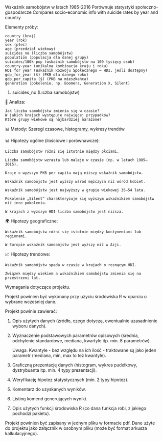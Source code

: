 Wskaźnik samobójstw w latach 1985-2016
Porównuje statystyki społeczno-gospodarcze
Compares socio-economic info with suicide rates by year
and country

Elementy próby:

    country (kraj)
    year (rok)
    sex (płeć)
    age (przedział wiekowy)
    suicides_no (liczba samobójstw)
    population (populacja dla danej grupy)
    suicides/100k pop (wskaźnik samobójstw na 100 tysięcy osób)
    country-year (unikalna kombinacja kraju i roku)
    HDI for year (Wskaźnik Rozwoju Społecznego – HDI, jeśli dostępny)
    gdp_for_year ($) (PKB dla danego roku)
    gdp_per_capita ($) (PKB na mieszkańca)
    generation (pokolenie, np. Boomers, Generation X, Silent)


1. suicides_no (Liczba samobójstw)

📌 Analiza:

    Jak liczba samobójstw zmienia się w czasie?
    W jakich krajach występuje najwięcej przypadków?
    Które grupy wiekowe są najbardziej narażone?

📊 Metody: Szeregi czasowe, histogramy, wykresy trendów



📊 Hipotezy ogólne (ilościowe i porównawcze):

    Liczba samobójstw różni się istotnie między płciami.

    Liczba samobójstw wzrasta lub maleje w czasie (np. w latach 1985–2015).

    Kraje o wyższym PKB per capita mają niższy wskaźnik samobójstw.

    Wskaźnik samobójstw jest wyższy wśród mężczyzn niż wśród kobiet.

    Wskaźnik samobójstw jest najwyższy w grupie wiekowej 35–54 lata.

    Pokolenie „Silent” charakteryzuje się wyższym wskaźnikiem samobójstw niż inne pokolenia.

    W krajach z wyższym HDI liczba samobójstw jest niższa.

🌍 Hipotezy geograficzne:

    Wskaźnik samobójstw różni się istotnie między kontynentami lub regionami.

    W Europie wskaźnik samobójstw jest wyższy niż w Azji.

📈 Hipotezy trendowe:

    Wskaźnik samobójstw spada w czasie w krajach o rosnącym HDI.

    Związek między wiekiem a wskaźnikiem samobójstw zmienia się na przestrzeni lat.




Wymagania dotyczące projektu.

Projekt powinien być wykonany przy użyciu środowiska R w oparciu o wybrane wcześniej dane.

Projekt powinie zawierać:

1. Opis użytych danych (źródło, czego dotyczą, ewentualnie uzasadnienie wyboru danych).

2. Wyznaczenie podstawowych parametrów opisowych (średnia, odchylenie standardowe, mediana, kwartyle itp. min. 8 parametrów).

    Uwaga. Kwantyle - bez względu na ich ilość - traktowane są jako jeden parametr (mediana, min, max to też kwantyle).

3. Graficzną prezentację danych (histogram, wykres pudełkowy, dystrybuanta itp. min. 4 typy prezentacji).

4. Weryfikację hipotez statystycznych  (min. 2 typy hipotez).

5. Komentarz do uzyskanych wyników.

6. Listing komend generujących wyniki.

7. Opis użytych funkcji środowiska R (co dana funkcja robi, z jakiego pochodzi pakietu).

Projekt powinien być zapisany w jednym pliku w formacie pdf. Dane użyte do projektu jako załącznik w osobnym pliku (może być format arkusza kalkulacyjnego).